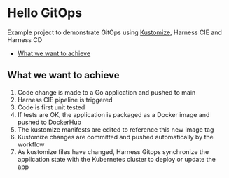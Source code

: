# Hello GitOps

Example project to demonstrate GitOps using [Kustomize](https://github.com/kubernetes-sigs/kustomize), Harness CIE and Harness CD

- [What we want to achieve](#what-we-want-to-achieve)

## What we want to achieve

1. Code change is made to a Go application and pushed to main
2. Harness CIE pipeline is triggered
3. Code is first unit tested
4. If tests are OK, the application is packaged as a Docker image and pushed to DockerHub
5. The kustomize manifests are edited to reference this new image tag
6. Kustomize changes are committed and pushed automatically by the workflow
7. As kustomize files have changed, Harness Gitops synchronize the application state with the Kubernetes cluster to deploy or update the app
